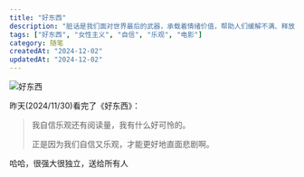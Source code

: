 ```yaml
---
title: "好东西"
description: "脏话是我们面对世界最后的武器，承载着情绪价值，帮助人们缓解不满、释放压力。探讨脏话的社会意义及其在心理调节中的作用，让情绪找到出口。"
tags: ["好东西", "女性主义", "自信", "乐观", "电影"]
category: 随笔
createdAt: "2024-12-02"
updatedAt: "2024-12-02"
---
```


![好东西](https://cdn.jsdelivr.net/gh/thedogb/pic@master/upic/%E5%A5%BD%E4%B8%9C%E8%A5%BF.png)



昨天(2024/11/30)看完了《好东西》：



> 我自信乐观还有阅读量，我有什么好可怜的。
>
> 正是因为我们自信又乐观，才能更好地直面悲剧啊。



哈哈，很强大很独立，送给所有人
